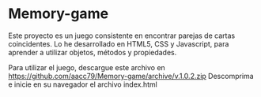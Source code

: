 # Memory-game

Este proyecto es un juego consistente en encontrar parejas de cartas coincidentes.
Lo he desarrollado en HTML5, CSS y Javascript, para aprender a utilizar objetos, métodos y propiedades.

Para utilizar el juego, descargue este archivo en https://github.com/aacc79/Memory-game/archive/v.1.0.2.zip
Descomprima e inicie en su navegador el archivo index.html

